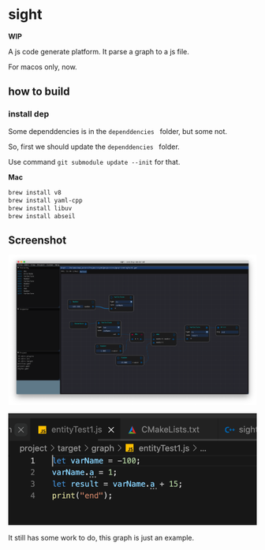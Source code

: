 # sight
**WIP**

A js code generate platform.  It parse a graph to a js file. 

For macos only, now. 



## how to build

### install dep

Some dependdencies is in the `dependdencies ` folder, but some not.

So, first we should update the `dependdencies ` folder. 

Use command `git submodule update --init` for that.

**Mac**

```shell
brew install v8
brew install yaml-cpp
brew install libuv
brew install abseil
```



## Screenshot

![example1](./docs/screenshot/example1.png)

![example1](./docs/screenshot/example1-js.png)

It still has some work to do, this graph is just an example.
